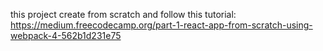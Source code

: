 this project create from scratch and follow this tutorial:
https://medium.freecodecamp.org/part-1-react-app-from-scratch-using-webpack-4-562b1d231e75

